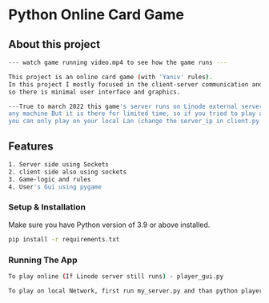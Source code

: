 # Python Online Card Game

##  About this project
```bash
--- watch game running video.mp4 to see how the game runs ---

This project is an online card game (with 'Yaniv' rules).
In this project I mostly focused in the client-server communication and the modularity  of the project
so there is minimal user interface and graphics.

---True to march 2022 this game's server runs on Linode external server so the game can be played from
any machine But it is there for limited time, so if you tried to play and you receive an error -
you can only play on your local Lan (change the server_ip in client.py to your local ip)--- 
```
##  Features
```bash
1. Server side using Sockets
2. client side also using sockets
3. Game-logic and rules
4. User's Gui using pygame 
```


### Setup & Installation

Make sure you have Python version of 3.9 or above installed.


```bash
pip install -r requirements.txt
```

### Running The App

```bash
To play online (If Linode server still runs) - player_gui.py

To play on local Network, first run my_server.py and than python player_gui.py
```
